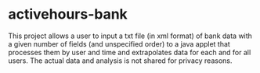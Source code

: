 # activehours-bank
This project allows a user to input a txt file (in xml format) of bank data with a given number of fields (and unspecified order) to a java applet that processes them by user and time and extrapolates data for each and for all users.
The actual data and analysis is not shared for privacy reasons. 
